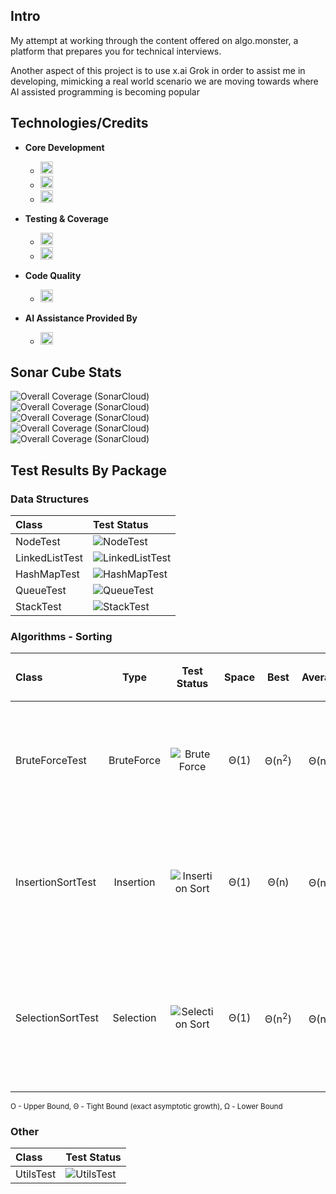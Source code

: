 ## Intro
<p>My attempt at working through the content offered on algo.monster, a platform that prepares you for technical interviews.</p>
<p>Another aspect of this project is to use x.ai Grok in order to assist me in developing, mimicking a real world scenario we are moving towards where AI assisted programming is becoming popular</p>

## Technologies/Credits
- **Core Development**
  - <img src="https://img.shields.io/badge/Java-21-blue?style=flat&logo=openjdk&logoColor=red" height="20">
  - <img src="https://img.shields.io/badge/Maven-3.9%2B-red?style=flat&logo=apachemaven&logoColor=red" height="20">
  - <img src="https://img.shields.io/badge/IntelliJ-2024.3-blueviolet?style=flat&logo=intellijidea&logoColor=black" height="20">

- **Testing & Coverage**
  - <img src="https://img.shields.io/badge/JUnit-5.10.3-green?style=flat&logo=junit5&logoColor=green" height="20">
  - <img src="https://img.shields.io/badge/JaCoCo-0.8.12-yellow?style=flat&logo=openjdk&logoColor=red" height="20">

- **Code Quality**
  - <img src="https://img.shields.io/badge/SonarCloud-Integrated-orange?style=flat&logo=sonarqubecloud&logoColor=blue" height="20">

- **AI Assistance Provided By**
  - <img src="https://img.shields.io/badge/Grok-4-black?style=flat&logo=x&logoColor=black" height="20">
  

## **Sonar Cube Stats**
![Overall Coverage (SonarCloud)](https://sonarcloud.io/api/project_badges/measure?project=LearningRiven_AlgorithmPractice&metric=reliability_rating)\
![Overall Coverage (SonarCloud)](https://sonarcloud.io/api/project_badges/measure?project=LearningRiven_AlgorithmPractice&metric=security_rating)\
![Overall Coverage (SonarCloud)](https://sonarcloud.io/api/project_badges/measure?project=LearningRiven_AlgorithmPractice&metric=alert_status)\
![Overall Coverage (SonarCloud)](https://sonarcloud.io/api/project_badges/measure?project=LearningRiven_AlgorithmPractice&metric=vulnerabilities)\
![Overall Coverage (SonarCloud)](https://sonarcloud.io/api/project_badges/measure?project=LearningRiven_AlgorithmPractice&metric=coverage)

## Test Results By Package
### Data Structures

| Class          | Test Status                                                                                                                                                                                                         |
|:---------------|:--------------------------------------------------------------------------------------------------------------------------------------------------------------------------------------------------------------------|
| NodeTest       | ![NodeTest](https://img.shields.io/endpoint?url=https://raw.githubusercontent.com/LearningRiven/AlgorithmPractice/ci-stats/test-badges/NodeTest.json&logo=junit5&label=Tests%20Passing&labelColor=gray)             |
| LinkedListTest | ![LinkedListTest](https://img.shields.io/endpoint?url=https://raw.githubusercontent.com/LearningRiven/AlgorithmPractice/ci-stats/test-badges/LinkedListTest.json&logo=junit5&label=Tests%20Passing&labelColor=gray) |
| HashMapTest    | ![HashMapTest](https://img.shields.io/endpoint?url=https://raw.githubusercontent.com/LearningRiven/AlgorithmPractice/ci-stats/test-badges/HashMapTest.json&logo=junit5&label=Tests%20Passing&labelColor=gray)       |
| QueueTest      | ![QueueTest](https://img.shields.io/endpoint?url=https://raw.githubusercontent.com/LearningRiven/AlgorithmPractice/ci-stats/test-badges/QueueTest.json&logo=junit5&label=Tests%20Passing&labelColor=gray)           |
| StackTest      | ![StackTest](https://img.shields.io/endpoint?url=https://raw.githubusercontent.com/LearningRiven/AlgorithmPractice/ci-stats/test-badges/StackTest.json&logo=junit5&label=Tests%20Passing&labelColor=gray)           |

### Algorithms - Sorting

| Class            |    Type    |                                                                                                                                         Test Status                                                                                                                                         | Space |       Best       |     Average      |      Worst       | Benefits<br/><sub>(When compared to brute)</sub>                                                                                                          |
|:-----------------|:----------:|:-------------------------------------------------------------------------------------------------------------------------------------------------------------------------------------------------------------------------------------------------------------------------------------------:|:-----:|:----------------:|:----------------:|:----------------:|:----------------------------------------------------------------------------------------------------------------------------------------------------------|
| BruteForceTest   | BruteForce |                                      ![Brute Force](https://img.shields.io/endpoint?url=https://raw.githubusercontent.com/LearningRiven/AlgorithmPractice/ci-stats/test-badges/BruteForceTest.json&logo=junit5&label=Tests%20Passing&labelColor=gray)                                       | Θ(1)  | Θ(n<sup>2</sup>) | Θ(n<sup>2</sup>) | Θ(n<sup>2</sup>) | <sub>Non-Adaptive <br/> Up to O(n<sup>2</sup>) swaps worst-case<br/> Always O(n<sup>2</sup>) compares. <br/> Unstable.</sub>                              |
| InsertionSortTest| Insertion  |                                   ![Insertion Sort](https://img.shields.io/endpoint?url=https://raw.githubusercontent.com/LearningRiven/AlgorithmPractice/ci-stats/test-badges/InsertionSortTest.json&logo=junit5&label=Tests%20Passing&labelColor=gray)                                    | Θ(1)  |       Θ(n)       | Θ(n<sup>2</sup>) | Θ(n<sup>2</sup>) | <sub>Adaptive <br/> Θ(n) time best-case (nearly-sorted) <br/> Fewer shifts O(n) best vs. brute's O(n<sup>2</sup>) swaps. <br/> Stable.</sub>              |
| SelectionSortTest| Selection  |                                   ![Selection Sort](https://img.shields.io/endpoint?url=https://raw.githubusercontent.com/LearningRiven/AlgorithmPractice/ci-stats/test-badges/SelectionSortTest.json&logo=junit5&label=Tests%20Passing&labelColor=gray)                                    | Θ(1)  | Θ(n<sup>2</sup>) | Θ(n<sup>2</sup>) | Θ(n<sup>2</sup>) | <sub>Non-Adaptive <br/> 0 swaps best-case (O(n) max) vs. brute's O(n<sup>2</sup>); <br/> always n(n-1)/2 compares (~half of brute). <br/> Unstable.</sub> |

<sub>O - Upper Bound, Θ - Tight Bound (exact asymptotic growth), Ω - Lower Bound</sub>

### Other

| Class        | Test Status                                                                                                                                                                                                 |
|:-------------|:------------------------------------------------------------------------------------------------------------------------------------------------------------------------------------------------------------|
| UtilsTest    | ![UtilsTest](https://img.shields.io/endpoint?url=https://raw.githubusercontent.com/LearningRiven/AlgorithmPractice/ci-stats/test-badges/UtilsTest.json&logo=junit5&label=Tests%20Passing&labelColor=gray)   |